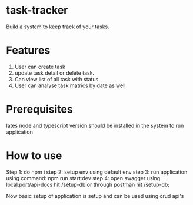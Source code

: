 # task-tracker

Build a system to keep track of your tasks.

# Features

1. User can create task
2. update task detail or delete task.
3. Can view list of all task with status
4. User can analyse task matrics by date as well

# Prerequisites

lates node and typescript version should be installed in the system to run application

# How to use

Step 1: do npm i
step 2: setup env using default env
step 3: run application using command: npm run start:dev
step 4: open swagger using local:port/api-docs hit /setup-db or through postman hit /setup-db;

Now basic setup of application is setup and can be used using crud api's
